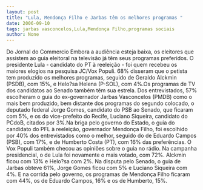 ```yaml
---
layout: post
title: "Lula, Mendonça Filho e Jarbas têm os melhores programas "
date: 2006-09-10
tags: jarbas vasconcelos,Lula,Mendonça Filho,programas sociais
author: None
---
```

Do Jornal do Commercio
Embora a audiência esteja baixa, os eleitores que assistem ao guia eleitoral na televisão já têm seus programas preferidos. O presidente Lula - candidato do PT à reeleição - foi quem recebeu os maiores elogios na pesquisa JC/Vox Populi. 68% disseram que o petista tem produzido os melhores programas, seguido de Geraldo Alckmin (PSDB), com 15%, e Helo?sa Helena (P-SOL), com 4%.Os programas de TV dos candidatos ao Senado também têm sua estrela. Dos entrevistados, 57% escolheram o guia do ex-governador Jarbas Vasconcelos (PMDB) como o mais bem produzido, bem distante dos programas do segundo colocado, o deputado federal Jorge Gomes, candidato do PSB ao Senado, que ficaram com 5%, e os do vice-prefeito do Recife, Luciano Siqueira, candidato do PCdoB, citados por 3%.Na briga pelo governo do Estado, o guia do candidato do PFL à reeleição, governador Mendonça Filho, foi escolhido por 40% dos entrevistados como o melhor, seguido do de Eduardo Campos (PSB), com 17%, e de Humberto Costa (PT), com 16% das preferências. O Vox Populi também checou as opiniões sobre o guia no rádio. Na campanha presidencial, o de Lula foi novamente o mais votado, com 72%. Alckmin ficou com 13% e Helo?sa com 2%. Na disputa pelo Senado, o guia de Jarbas obteve 61%, Jorge Gomes ficou com 5% e Luciano Siqueira com 4%. E na corrida pelo governo, os programas de Mendonça Filho ficaram com 44%, os de Eduardo Campos, 16% e os de Humberto, 15%. 